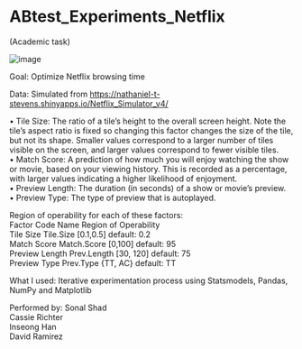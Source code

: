 # ABtest_Experiments_Netflix
(Academic task)

![image](https://github.com/DAVIDRE1/ABtest_Experiments_Netflix/assets/138836619/22917d65-5a1a-4055-8326-42fbeb169fab)

Goal: Optimize Netflix browsing time

Data: Simulated from  https://nathaniel-t-stevens.shinyapps.io/Netflix_Simulator_v4/

• Tile Size: The ratio of a tile’s height to the overall screen height. Note the tile’s aspect ratio is fixed
so changing this factor changes the size of the tile, but not its shape. Smaller values correspond to a
larger number of tiles visible on the screen, and larger values correspond to fewer visible tiles.        
• Match Score: A prediction of how much you will enjoy watching the show or movie, based on your
viewing history. This is recorded as a percentage, with larger values indicating a higher likelihood of
enjoyment.         
• Preview Length: The duration (in seconds) of a show or movie’s preview.         
• Preview Type: The type of preview that is autoplayed.         

Region of operability for each of these factors:        
     Factor Code Name Region of Operability       
     Tile Size Tile.Size [0.1,0.5] default: 0.2         
     Match Score Match.Score [0,100] default: 95       
     Preview Length Prev.Length [30, 120] default: 75          
     Preview Type Prev.Type {TT, AC} default: TT        


What I used: Iterative experimentation process using Statsmodels, Pandas, NumPy and Matplotlib

Performed by:
    Sonal Shad       
    Cassie Richter       
    Inseong Han      
    David Ramirez        
